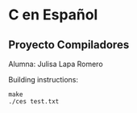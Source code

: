 # C en Español
## Proyecto Compiladores 

Alumna: Julisa Lapa Romero

Building instructions:

```
make
./ces test.txt
```
